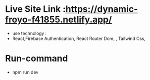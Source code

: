 # Live Site Link :https://dynamic-froyo-f41855.netlify.app/
* use technology : 
* React,Firebase Authentication, React Router Dom, , Tailwind Css,
# Run-command
* npm run dev

